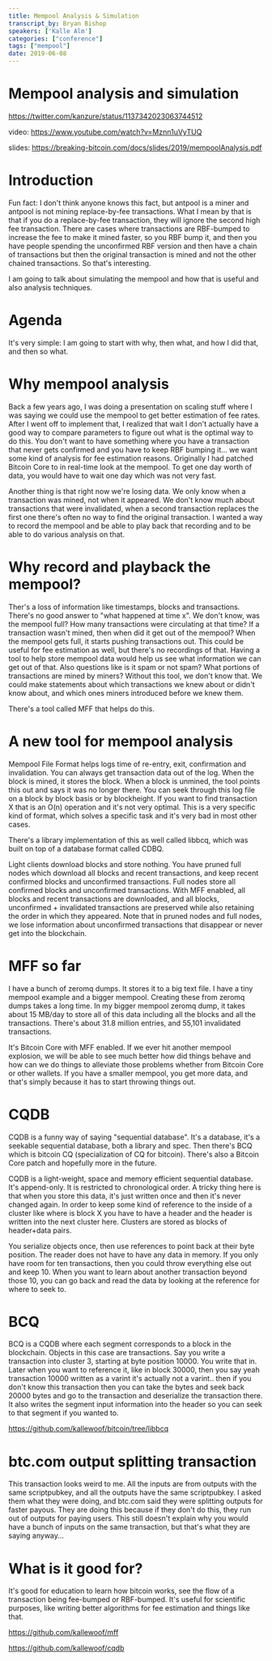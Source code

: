 ```yaml
---
title: Mempool Analysis & Simulation 
transcript_by: Bryan Bishop
speakers: ['Kalle Alm']
categories: ["conference"]
tags: ["mempool"]
date: 2019-06-08
---
```


# Mempool analysis and simulation

<https://twitter.com/kanzure/status/1137342023063744512>

video: <https://www.youtube.com/watch?v=Mznn1uVyTUQ>

slides: <https://breaking-bitcoin.com/docs/slides/2019/mempoolAnalysis.pdf>

# Introduction

Fun fact: I don't think anyone knows this fact, but antpool is a miner and antpool is not mining replace-by-fee transactions. What I mean by that is that if you do a replace-by-fee transaction, they will ignore the second high fee transaction. There are cases where transactions are RBF-bumped to increase the fee to make it mined faster, so you RBF bump it, and then you have people spending the unconfirmed RBF version and then have a chain of transactions but then the original transaction is mined and not the other chained transactions. So that's interesting.

I am going to talk about simulating the mempool and how that is useful and also analysis techniques.

# Agenda

It's very simple: I am going to start with why, then what, and how I did that, and then so what.

# Why mempool analysis

Back a few years ago, I was doing a presentation on scaling stuff where I was saying we could use the mempool to get better estimation of fee rates. After I went off to implement that, I realized that wait I don't actually have a good way to compare parameters to figure out what is the optimal way to do this. You don't want to have something where you have a transaction that never gets confirmed and you have to keep RBF bumping it... we want some kind of analysis for fee estimation reasons. Originally I had patched Bitcoin Core to in real-time look at the mempool. To get one day worth of data, you would have to wait one day which was not very fast.

Another thing is that right now we're losing data. We only know when a transaction was mined, not when it appeared. We don't know much about transactions that were invalidated, when a second transaction replaces the first one there's often no way to find the original transaction. I wanted a way to record the mempool and be able to play back that recording and to be able to do various analysis on that.

# Why record and playback the mempool?

Ther's a loss of information like timestamps, blocks and transactions. There's no good answer to "what happened at time x". We don't know, was the mempool full? How many transactions were circulating at that time? If a transaction wasn't mined, then when did it get out of the mempool? When the mempool gets full, it starts pushing transactions out. This could be useful for fee estimation as well, but there's no recordings of that. Having a tool to help store mempool data would help us see what information we can get out of that. Also questions like is it spam or not spam? What portions of transactions are mined by miners? Without this tool, we don't know that. We could make statements about which transactions we knew about or didn't know about, and which ones miners introduced before we knew them.

There's a tool called MFF that helps do this.

# A new tool for mempool analysis

Mempool File Format helps logs time of re-entry, exit, confirmation and invalidation. You can always get transaction data out of the log. When the block is mined, it stores the block. When a block is unmined, the tool points this out and says it was no longer there. You can seek through this log file on a block by block basis or by blockheight. If you want to find transaction X that is an O(n) operation and it's not very optimal. This is a very specific kind of format, which solves a specific task and it's very bad in most other cases.

There's a library implementation of this as well called libbcq, which was built on top of a database format called CDBQ.

Light clients download blocks and store nothing. You have pruned full nodes which download all blocks and recent transactions, and keep recent confirmed blocks and unconfirmed transactions. Full nodes store all confirmed blocks and unconfirmed transactions. With MFF enabled, all blocks and recent transactions are downloaded, and all blocks, unconfirmed + invalidated transactions are preserved while also retaining the order in which they appeared. Note that in pruned nodes and full nodes, we lose information about unconfirmed transactions that disappear or never get into the blockchain.

# MFF so far

I have a bunch of zeromq dumps. It stores it to a big text file. I have a tiny mempool example and a bigger mempool. Creating these from zeromq dumps takes a long time. In my bigger mempool zeromq dump, it takes about 15 MB/day to store all of this data including all the blocks and all the transactions. There's about 31.8 million entries, and 55,101 invalidated transactions.

It's Bitcoin Core with MFF enabled. If we ever hit another mempool explosion, we will be able to see much better how did things behave and how can we do things to alleviate those problems whether from Bitcoin Core or other wallets. If you have a smaller mempool, you get more data, and that's simply because it has to start throwing things out.

# CQDB

CQDB is a funny way of saying "sequential database". It's a database, it's a seekable sequential database, both a library and spec. Then there's BCQ which is bitcoin CQ (specialization of CQ for bitcoin). There's also a Bitcoin Core patch and hopefully more in the future.

CQDB is a light-weight, space and memory efficient sequential database. It's append-only. It is restricted to chronological order. A tricky thing here is that when you store this data, it's just written once and then it's never changed again. In order to keep some kind of reference to the inside of a cluster like where is block X you have to have a header and the header is written into the next cluster here. Clusters are stored as blocks of header+data pairs.

You serialize objects once, then use references to point back at their byte position. The reader does not have to have any data in memory. If you only have room for ten transactions, then you could throw everything else out and keep 10. When you want to learn about another transaction beyond those 10, you can go back and read the data by looking at the reference for where to seek to.

# BCQ

BCQ is a CQDB where each segment corresponds to a block in the blockchain. Objects in this case are transactions. Say you write a transaction into cluster 3, starting at byte position 10000. You write that in. Later when you want to reference it, like in block 30000, then you say yeah transaction 10000 written as a varint it's actually not a varint.. then if you don't know this transaction then you can take the bytes and seek back 20000 bytes and go to the transaction and deserialize the transaction there. It also writes the segment input information into the header so you can seek to that segment if you wanted to.

<https://github.com/kallewoof/bitcoin/tree/libbcq>

# btc.com output splitting transaction

This transaction looks weird to me. All the inputs are from outputs with the same scriptpubkey, and all the outputs have the same scriptpubkey. I asked them what they were doing, and btc.com said they were splitting outputs for faster payous. They are doing this because if they don't do this, they run out of outputs for paying users. This still doesn't explain why you would have a bunch of inputs on the same transaction, but that's what they are saying anyway...

# What is it good for?

It's good for education to learn how bitcoin works, see the flow of a transaction being fee-bumped or RBF-bumped. It's useful for scientific purposes, like writing better algorithms for fee estimation and things like that.

<https://github.com/kallewoof/mff>

<https://github.com/kallewoof/cqdb>
